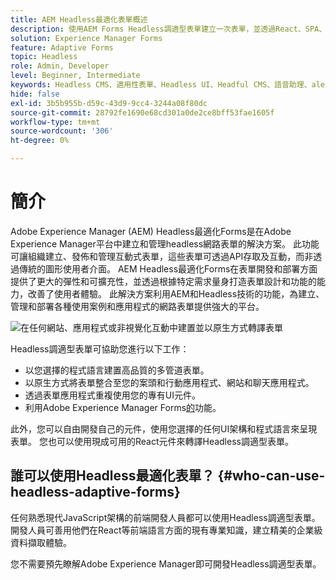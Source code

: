 ```yaml
---
title: AEM Headless最適化表單概述
description: 使用AEM Forms Headless調適型表單建立一次表單，並透過React、SPA、Web、行動裝置、Google Assistant等傳遞表單。
solution: Experience Manager Forms
feature: Adaptive Forms
topic: Headless
role: Admin, Developer
level: Beginner, Intermediate
keywords: Headless CMS、適用性表單、Headless UI、Headful CMS、語音助理、alexa、聊天機器人、WhatsApp架構
hide: false
exl-id: 3b5b955b-d59c-43d9-9cc4-3244a08f80dc
source-git-commit: 28792fe1690e68cd301a0de2ce8bff53fae1605f
workflow-type: tm+mt
source-wordcount: '306'
ht-degree: 0%

---
```


# 簡介

Adobe Experience Manager (AEM) Headless最適化Forms是在Adobe Experience Manager平台中建立和管理headless網路表單的解決方案。 此功能可讓組織建立、發佈和管理互動式表單，這些表單可透過API存取及互動，而非透過傳統的圖形使用者介面。 AEM Headless最適化Forms在表單開發和部署方面提供了更大的彈性和可擴充性，並透過根據特定需求量身打造表單設計和功能的能力，改善了使用者體驗。 此解決方案利用AEM和Headless技術的功能，為建立、管理和部署各種使用案例和應用程式的網路表單提供強大的平台。

![在任何網站、應用程式或非視覺化互動中建置並以原生方式轉譯表單](/help/assets/headless-forms-for-any-device.jpeg)

Headless調適型表單可協助您進行以下工作：

* 以您選擇的程式語言建置高品質的多管道表單。
* 以原生方式將表單整合至您的案頭和行動應用程式、網站和聊天應用程式。
* 透過表單應用程式重複使用您的專有UI元件。
* 利用Adobe Experience Manager Forms[的](https://experienceleague.adobe.com/en/docs/experience-manager-65/content/forms/getting-started/introduction-aem-forms)功能。

此外，您可以自由開發自己的元件，使用您選擇的任何UI架構和程式語言來呈現表單。 您也可以使用現成可用的React元件來轉譯Headless調適型表單。

## 誰可以使用Headless最適化表單？ {#who-can-use-headless-adaptive-forms}

任何熟悉現代JavaScript架構的前端開發人員都可以使用Headless調適型表單。 開發人員可善用他們在React等前端語言方面的現有專業知識，建立精美的企業級資料擷取體驗。

您不需要預先瞭解Adobe Experience Manager即可開發Headless調適型表單。

<!-- 
## How to join the early adopter program? {#how-to-join-early-adopter-forms}

The service is available for AEM Forms as a Cloud Service and AEM 6.5.16.0 Forms or later On-Premise term customers and Adobe-Managed Service enterprise customers. Send an email to [headlessadaptiveforms@adobe.com](mailto:headlessadaptiveforms@adobe.com) from your official email ID to join the early adopter program. 

-->